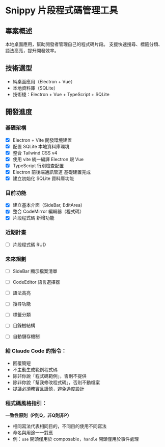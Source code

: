 # Snippy 片段程式碼管理工具

## 專案概述
本地桌面應用，幫助開發者管理自己的程式碼片段。
支援快速搜尋、標籤分類、語法高亮，提升開發效率。

## 技術選型
- 純桌面應用（Electron + Vue）
- 本地資料庫（SQLite）
- 技術棧：Electron + Vue + TypeScript + SQLite

## 開發進度

### 基礎架構
- [x] Electron + Vite 開發環境建置
- [x] 配置 SQLite 本地資料庫環境
- [x] 整合 Tailwind CSS v4
- [x] 使用 vite 統一編譯 Electron 跟 Vue
- [x] TypeScript 行別檢查配置
- [x] Electron 前後端通訊管道 基礎建置完成
- [x] 建立初始化 SQLite 資料庫功能

### 目前功能
- [x] 建立基本介面（SideBar, EditArea）
- [x] 整合 CodeMirror 編輯器（程式碼）
- [x] 片段程式碼 新增功能

### 近期計畫
- [ ] 片段程式碼 RUD


### 未來規劃
- [ ] SideBar 顯示檔案清單
- [ ] CodeEditor 語言選擇器
- [ ] 語法高亮
- [ ] 搜尋功能
- [ ] 標籤分類
- [ ] 目錄樹結構
- [ ] 自動儲存機制


### 給 Claude Code 的指令：
- 回覆簡短
- 不主動生成範例程式碼
- 除非你說「程式碼範例」，否則不提供
- 除非你說「幫我修改程式碼」，否則不動檔案
- 提議必須務實且謹慎，避免過度設計

### 程式碼風格指引：
**一致性原則（P則Q，非Q則非P）**
- 相同寫法代表相同目的，不同目的使用不同寫法
- 命名與用途一一對應
- 例：`use` 開頭僅用於 composable，`handle` 開頭僅用於事件處理